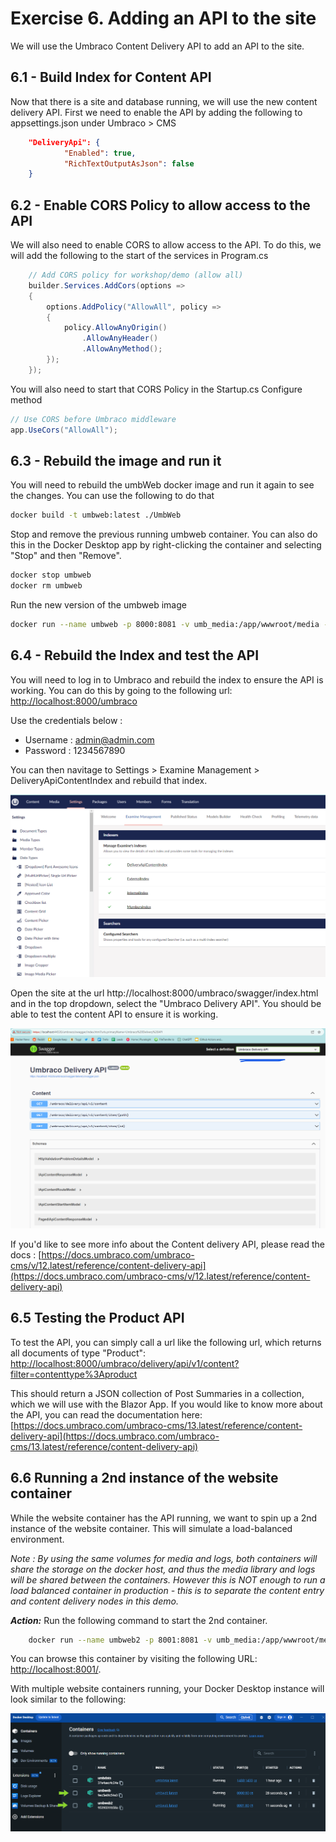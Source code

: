 # Exercise 6. Adding an API to the site

We will use the Umbraco Content Delivery API to add an API to the site.

## 6.1 - Build Index for Content API

Now that there is a site and database running, we will use the new content delivery API. First we need to enable the API by adding the following to appsettings.json under Umbraco > CMS

```json
    "DeliveryApi": {
            "Enabled": true,
            "RichTextOutputAsJson": false
    }
```

## 6.2 - Enable CORS Policy to allow access to the API

We will also need to enable CORS to allow access to the API. To do this, we will add the following to the start of the services in Program.cs

```csharp
    // Add CORS policy for workshop/demo (allow all)
    builder.Services.AddCors(options =>
    {
        options.AddPolicy("AllowAll", policy =>
        {
            policy.AllowAnyOrigin()
                .AllowAnyHeader()
                .AllowAnyMethod();
        });
    });
```

You will also need to start that CORS Policy in the Startup.cs Configure method

```csharp
// Use CORS before Umbraco middleware
app.UseCors("AllowAll");
```



## 6.3 - Rebuild the image and run it

You will need to rebuild the umbWeb docker image and run it again to see the changes. You can use the following to do that

```bash
docker build -t umbweb:latest ./UmbWeb
```

Stop and remove the previous running umbweb container. You can also do this in the Docker Desktop app by right-clicking the container and selecting "Stop" and then "Remove".


```bash
docker stop umbweb
docker rm umbweb
```


Run the new version of the umbweb image

```bash
docker run --name umbweb -p 8000:8081 -v umb_media:/app/wwwroot/media -v umb_logs:/app/umbraco/Logs -e ASPNETCORE_ENVIRONMENT='Staging' --network=umbNet -d umbweb
```    


## 6.4 - Rebuild the Index and test the API

You will need to log in to Umbraco and rebuild the index to ensure the API is working. You can do this by going to the following url: [http://localhost:8000/umbraco](http://localhost:8000/umbraco)

Use the credentials below :

- Username : admin@admin.com
- Password : 1234567890

You can then navitage to Settings > Examine Management > DeliveryApiContentIndex and rebuild that index.

![Alt text](media/3_3_Index.png)

Open the site at the url http://localhost:8000/umbraco/swagger/index.html and in the top dropdown, select the "Umbraco Delivery API". You should be able to test the content API to ensure it is working.

![Alt text](media/3_2_Swagger.png)


If you'd like to see more info about the Content delivery API, please read the docs : [https://docs.umbraco.com/umbraco-cms/v/12.latest/reference/content-delivery-api](https://docs.umbraco.com/umbraco-cms/v/12.latest/reference/content-delivery-api)

## 6.5 Testing the Product API

To test the API, you can simply call a url like the following url, which returns all documents of type "Product": [http://localhost:8000/umbraco/delivery/api/v1/content?filter=contenttype%3Aproduct](http://localhost:8000/umbraco/delivery/api/v1/content?filter=contenttype%3Aproduct)

This should return a JSON collection of Post Summaries in a collection, which we will use with the Blazor App. If you would like to know more about the API, you can read the documentation here: [https://docs.umbraco.com/umbraco-cms/13.latest/reference/content-delivery-api](https://docs.umbraco.com/umbraco-cms/13.latest/reference/content-delivery-api)

## 6.6 Running a 2nd instance of the website container

While the website container has the API running, we want to spin up a 2nd instance of the website container. This will simulate a load-balanced environment. 

*Note : By using the same volumes for media and logs, both containers will share the storage on the docker host, and thus the media library and logs will be shared between the containers. However this is NOT enough to run a load balanced container in production - this is to separate the content entry and content delivery nodes in this demo.*

***Action:*** Run the following command to start the 2nd container.

```bash
    docker run --name umbweb2 -p 8001:8081 -v umb_media:/app/wwwroot/media -v umb_logs:/app/umbraco/Logs -e ASPNETCORE_ENVIRONMENT='Staging' --network=umbNet -d umbweb 
```

You can browse this container by visiting the following URL: [http://localhost:8001/](http://localhost:8001/).

    
With multiple website containers running, your Docker Desktop instance will look similar to the following:

![Docker Desktop](media/4_DockerDesktop_2.png)

